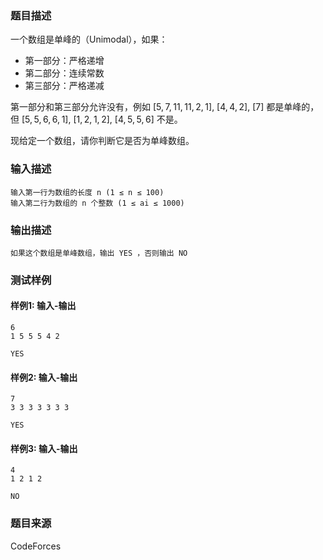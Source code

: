 ### 题目描述

一个数组是单峰的（Unimodal），如果：

- 第一部分：严格递增
- 第二部分：连续常数
- 第三部分：严格递减

第一部分和第三部分允许没有，例如 [5, 7, 11, 11, 2, 1], [4, 4, 2], [7] 都是单峰的，但 [5, 5, 6, 6, 1], [1, 2, 1, 2], [4, 5, 5, 6] 不是。

现给定一个数组，请你判断它是否为单峰数组。

### 输入描述

```
输入第一行为数组的长度 n (1 ≤ n ≤ 100) 
输入第二行为数组的 n 个整数 (1 ≤ ai ≤ 1000)
```

### 输出描述

``` 
如果这个数组是单峰数组，输出 YES ，否则输出 NO
```

### 测试样例

#### 样例1: 输入-输出

```
6
1 5 5 5 4 2
```

```
YES
```

#### 样例2: 输入-输出

```
7
3 3 3 3 3 3 3
```

```
YES
```

#### 样例3: 输入-输出

```
4
1 2 1 2
```

```
NO
```

### 题目来源

CodeForces
